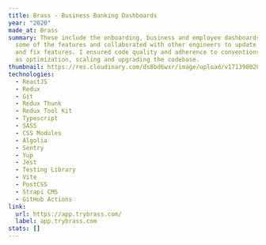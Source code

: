 ```yaml
---
title: Brass - Business Banking Dashboards
year: "2020"
made_at: Brass
summary: These include the onboarding, business and employee dashboards. I built
  some of the features and collaborated with other engineers to update, build
  and fix features. I ensured code quality and adherence to conventions, as well
  as optimization, scaling and upgrading the codebase.
thumbnail: https://res.cloudinary.com/ds8bd6wxr/image/upload/v1713980287/my-portfolio/Screenshot_2024-04-24_at_18.37.43_pezcyw.png
technologies:
  - ReactJS
  - Redux
  - Git
  - Redux Thunk
  - Redux Tool Kit
  - Typescript
  - SASS
  - CSS Modules
  - Algolia
  - Sentry
  - Yup
  - Jest
  - Testing Library
  - Vite
  - PostCSS
  - Strapi CMS
  - GitHub Actions
link:
  url: https://app.trybrass.com/
  label: app.trybrass.com
stats: []
---
```

